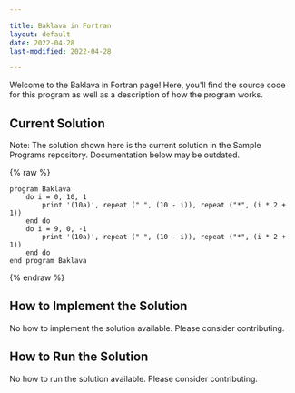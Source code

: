 ```yaml
---

title: Baklava in Fortran
layout: default
date: 2022-04-28
last-modified: 2022-04-28

---
```


Welcome to the Baklava in Fortran page! Here, you'll find the source code for this program as well as a description of how the program works.

## Current Solution

Note: The solution shown here is the current solution in the Sample Programs repository. Documentation below may be outdated.

{% raw %}

```Fortran
program Baklava
    do i = 0, 10, 1
        print '(10a)', repeat (" ", (10 - i)), repeat ("*", (i * 2 + 1))
    end do
    do i = 9, 0, -1
        print '(10a)', repeat (" ", (10 - i)), repeat ("*", (i * 2 + 1))
    end do
end program Baklava

```

{% endraw %}

## How to Implement the Solution

No how to implement the solution available. Please consider contributing.

## How to Run the Solution

No how to run the solution available. Please consider contributing.